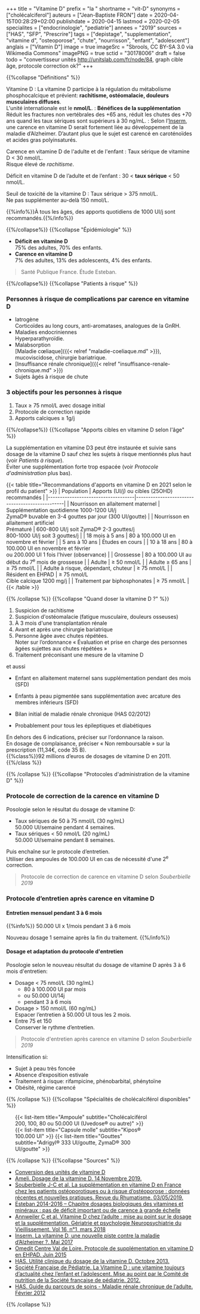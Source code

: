 +++
title = "Vitamine D"
prefix = "la "
shortname = "vit-D"
synonyms = ["cholécalciferol"]
auteurs = ["Jean-Baptiste FRON"]
date = 2020-04-15T00:28:29+02:00
publishdate = 2020-04-15
lastmod = 2020-02-05
specialites = ["endocrinologie", "pediatrie"]
annees = "2019"
sources = ["HAS", "SFP", "Prescrire"]
tags = ["depistage", "supplementation", "vitamine d", "osteoporose", "chute", "nourrisson", "enfant", "adolescent"]
anglais = ["Vitamin D"]
image = true
imageSrc = "Sbrools, CC BY-SA 3.0 via Wikimedia Commons"
imagePNG = true
sctid = "30178006"
draft = false
todo = "convertisseur unités http://unitslab.com/fr/node/84, graph cible âge, protocole correction ok?"
+++

{{%collapse "Définitions" %}}

Vitamine D
: La vitamine D participe à la régulation du métabolisme phosphocalcique et prévient: **rachitisme, ostéomalacie, douleurs musculaires diffuses**.  
L'unité internationale est le **nmol/L**.
: **Bénéfices de la supplémentation**  
Réduit les fractures non vertébrales des +65 ans, réduit les chutes des +70 ans quand les taux sériques sont supérieurs à 30 ng/mL.
: Selon l’[Inserm](https://presse.inserm.fr/la-vitamine-d-une-nouvelle-piste-contre-la-maladie-dalzheimer/28364/), une carence en vitamine D serait fortement liée au développement de la maladie d’Alzheimer. D’autant plus que le sujet est carencé en caroténoïdes et acides gras polyinsaturés.

Carence en vitamine D de l'adulte et de l'enfant
: Taux sérique de vitamine D < 30 nmol/L.  
Risque élevé de *rachitisme*.

Déficit en vitamine D de l’adulte et de l’enfant
: 30 < **taux sérique** < 50 nmol/L.

Seuil de toxicité de la vitamine D
: Taux sérique > 375 nmol/L.  
Ne pas supplémenter au-delà 150 nmol/L.

{{%info%}}À tous les âges, des apports quotidiens de 1000 UI/j sont recommandés.{{%/info%}}

{{%/collapse%}}
{{%collapse "Épidémiologie" %}}

- **Déficit en vitamine D**  
75% des adultes, 70% des enfants.
- **Carence en vitamine D**  
7% des adultes, 13% des adolescents, 4% des enfants.

> Santé Publique France. Étude Esteban.

{{%/collapse%}}
{{%collapse "Patients à risque" %}}

### Personnes à risque de complications par carence en vitamine D

- Iatrogène  
Corticoïdes au long cours, anti-aromatases, analogues de la GnRH.
- Maladies endocriniennes  
Hyperparathyroïdie.
- Malabsorption  
[Maladie cœliaque]({{< relref "maladie-coeliaque.md" >}}), mucoviscidose, chirurgie bariatrique.
- [Insuffisance rénale chronique]({{< relref "insuffisance-renale-chronique.md" >}})
- Sujets âgés à risque de chute

### 3 objectifs pour les personnes à risque

1. Taux ≥ 75 nmol/L avec dosage initial
1. Protocole de correction rapide
1. Apports calciques ≥ 1g/j

{{%/collapse%}}
{{%collapse "Apports cibles en vitamine D selon l'âge" %}}

La supplémentation en vitamine D3 peut être instaurée et suivie sans dosage de la vitamine D sauf chez les sujets à risque mentionnés plus haut (voir *Patients à risque*).  
Éviter une supplémentation forte trop espacée (voir *Protocole d'administration* plus bas).

{{< table title="Recommandations d'apports en vitamine D en 2021 selon le profil du patient" >}}
| Population                         | Apports (UI/j) ou cibles (25OHD) recommandés |
|------------------------------------|------------------------------------------------|
| Nourrisson en allaitement maternel | Supplémentation quotidienne 1000-1200 UI/j<br>ZymaD® buvable en 3-4 gouttes par jour (300 UI/goutte) |
| Nourrisson en allaitement artificiel<br>Prématuré | 600-800 UI/j soit ZymaD® 2-3 gouttes/j<br>800-1000 UI/j soit 3 gouttes/j |
| 18 mois à 5 ans                    | 80 à 100.000 UI en novembre et février |
| 5 ans à 10 ans                     | Études en cours                        |
| 10 à 18 ans                        | 80 à 100.000 UI en novembre et février<br>ou 200.000 UI 1 fois l'hiver (observance) |
| Grossesse                          | 80 à 100.000 UI au début du 7<sup>e</sup> mois de grossesse |
| Adulte                              | ≥ 50 nmol/L |
| Adulte &ge; 65 ans                  | ≥ 75 nmol/L |
| Adulte à risque, dépendant, chuteur | ≥ 75 nmol/L |
| Résident en EHPAD                   | ≥ 75 nmol/L<br>Cible calcique 1200 mg/j |
| Traitement par biphosphonates       | ≥ 75 nmol/L  |
{{< /table >}}

{{% /collapse %}}
{{%collapse "Quand doser la vitamine D ?" %}}

1. Suspicion de rachitisme
1. Suspicion d'ostéomalacie (fatigue musculaire, douleurs osseuses)
1. À 3 mois d'une transplantation rénale
1. Avant et après une chirurgie bariatrique
1. Personne âgée avec chutes répétées.  
Noter sur l’ordonnance « Évaluation et prise en charge des personnes âgées sujettes aux chutes répétées »
1. Traitement préconisant une mesure de la vitamine D

et aussi

- Enfant en allaitement maternel sans supplémentation pendant des mois (SFD)
- Enfants à peau pigmentée sans supplémentation avec arcature des membres inférieurs (SFD)
- Bilan initial de maladie rénale chronique (HAS 02/2012)

- Probablement pour tous les épileptiques et diabétiques

En dehors des 6 indications, préciser sur l’ordonnance la raison.  
En dosage de complaisance, préciser « Non remboursable » sur la prescription (11,34€, code 35 B).  
{{%class%}}92 millions d’euros de dosages de vitamine D en 2011.{{%/class %}}

{{% /collapse %}}
{{%collapse "Protocoles d'administration de la vitamine D" %}}

### Protocole de correction de la carence en vitamine D

Posologie selon le résultat du dosage de vitamine D:

- Taux sériques de 50 à 75 nmol/L (30 ng/mL)  
50.000 UI/semaine pendant 4 semaines.
- Taux sériques < 50 nmol/L (20 ng/mL)  
50.000 UI/semaine pendant 8 semaines.

Puis enchaîne sur le protocole d’entretien.  
Utiliser des ampoules de 100.000 UI en cas de nécessité d'une 2<sup>e</sup> correction.

> Protocole de correction de carence en vitamine D selon *Souberbielle 2019*

### Protocole d’entretien après carence en vitamine D

#### Entretien mensuel pendant 3 à 6 mois

{{%info%}}
50.000 UI x 1/mois pendant 3 à 6 mois

Nouveau dosage 1 semaine après la fin du traitement.
{{%/info%}}

#### Dosage et adaptation du protocole d'entretien

Posologie selon le nouveau résultat du dosage de vitamine D après 3 à 6 mois d'entretien:

- Dosage < 75 nmol/L (30 ng/mL)  
  - 80 à 100.000 UI par mois
  - ou 50.000 UI/14j
  - pendant 3 à 6 mois
- Dosage > 150 nmol/L (60 ng/mL)  
Espacer l’entretien à 50.000 UI tous les 2 mois.
- Entre 75 et 150  
Conserver le rythme d’entretien.

> Protocole d'entretien après carence en vitamine D selon *Souberbielle 2019*

Intensification si:

- Sujet à peau très foncée
- Absence d’exposition estivale
- Traitement à risque: rifampicine, phénobarbital, phénytoïne
- Obésité, régime carencé

{{% /collapse %}}
{{%collapse "Spécialités de cholécalciférol disponibles" %}}

<ul class="list-group" style="max-width: 360px">
  {{< list-item title="Ampoule" subtitle="Cholécalciférol 200, 100, 80 ou 50.000 UI (Uvedose® ou autre)" >}}
  {{< list-item title="Capsule molle" subtitle="Kipos® 100.000 UI" >}}
  {{< list-item title="Gouttes" subtitle="Adrigyl® 333 UI/goutte, ZymaD® 300 UI/goutte" >}}
</ul>

{{% /collapse %}}
{{%collapse "Sources" %}}

- [Conversion des unités de vitamine D](http://unitslab.com/fr/node/84)
- [Ameli. Dosage de la vitamine D. 14 Novembre 2019.](https://www.ameli.fr/paris/laboratoire-danalyses-medicales/exercice-liberal/memos/dosage-vitamine)
- [Souberbielle J-C et al. La supplémentation en vitamine D en France chez les patients ostéoporotiques ou à risque d’ostéoporose : données récentes et nouvelles pratiques. Revue du Rhumatisme. 03/05/2019.](https://www.sciencedirect.com/science/article/abs/pii/S1169833019300821)
- [Esteban 2014-2016 – Chapitre dosages biologiques des vitamines et minéraux : pas de déficit important ou de carence à grande échelle](https://www.santepubliquefrance.fr/les-actualites/2019/esteban-2014-2016-chapitre-dosages-biologiques-des-vitamines-et-mineraux-pas-de-deficit-important-ou-de-carence-a-grande-echelle)
- [Annweiler C et al. Vitamine D chez l’adulte : mise au point sur le dosage et la supplémentation. Gériatrie et psychologie Neuropsychiatrie du Vieillissement. Vol 16, n°1, mars 2018](https://www.jle.com/fr/revues/gpn/e-docs/vitamine_d_chez_ladulte_mise_au_point_sur_le_dosage_et_la_supplementation_311580/article.phtml)
- [Inserm. La vitamine D, une nouvelle piste contre la maladie d’Alzheimer ?. Mai 2017](https://presse.inserm.fr/la-vitamine-d-une-nouvelle-piste-contre-la-maladie-dalzheimer/28364/)
- [Omedit Centre Val de Loire. Protocole de supplémentation en vitamine D en EHPAD. Juin 2015](http://www.omedit-centre.fr/portail/gallery_files/site/136/2953/5062/5238.pdf)
- [HAS. Utilité clinique du dosage de la vitamine D. Octobre 2013.](https://www.has-sante.fr/upload/docs/application/pdf/2013-02/utilite_clinique_du_dosage_de_la_vitamine_d_-_note_de_cadrage.pdf)
- [Société Française de Pédiatrie. La Vitamine D : une vitamine toujours d’actualité chez l’enfant et l’adolescent. Mise au point par le Comité de nutrition de la Société française de pédiatrie. 2012.](https://afpa.org/content/uploads/2017/07/Reco_VIT_D_VersionFR_VF.pdf)
- [HAS. Guide du parcours de soins - Maladie rénale chronique de l’adulte. Février 2012](https://www.has-sante.fr/upload/docs/application/pdf/2012-04/guide_parcours_de_soins_mrc_web.pdf)

{{% /collapse %}}
